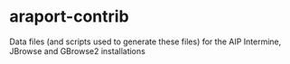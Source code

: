 araport-contrib
===============

Data files (and scripts used to generate these files) for the AIP Intermine, JBrowse and GBrowse2 installations
